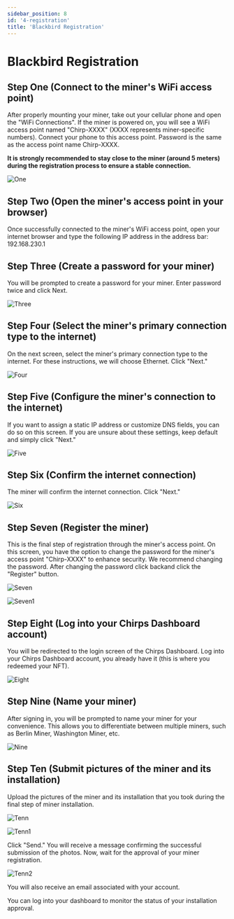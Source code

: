 ```yaml
---
sidebar_position: 8
id: '4-registration'
title: 'Blackbird Registration'
---
```


# Blackbird Registration

## Step One (Connect to the miner's WiFi access point)

After properly mounting your miner, take out your cellular phone and open the "WiFi Connections". If the miner is powered on, you will see a WiFi access point named "Chirp-XXXX" (XXXX represents miner-specific numbers). Connect your phone to this access point. Password is the same as the access point name Chirp-XXXX.

**It is strongly recommended to stay close to the miner (around 5 meters) during the registration process to ensure a stable connection.**

![One](one.jpg)

## Step Two (Open the miner's access point in your browser)

Once successfully connected to the miner's WiFi access point, open your internet browser and type the following IP address in the address bar: 192.168.230.1

## Step Three (Create a password for your miner)

You will be prompted to create a password for your miner. Enter password twice and click Next.

![Three](three.jpg)

## Step Four (Select the miner's primary connection type to the internet)

On the next screen, select the miner's primary connection type to the internet. For these instructions, we will choose Ethernet. Click "Next."

![Four](four.jpg)

## Step Five (Configure the miner's connection to the internet)

If you want to assign a static IP address or customize DNS fields, you can do so on this screen. If you are unsure about these settings, keep default and simply click "Next."

![Five](five.jpg)

## Step Six (Confirm the internet connection)

The miner will confirm the internet connection. Click "Next."

![Six](six.jpg)

## Step Seven (Register the miner)

This is the final step of registration through the miner's access point. On this screen, you have the option to change the password for the miner's access point "Chirp-XXXX" to enhance security. We recommend changing the password.
After changing the password click backand click the "Register" button.

![Seven](seven.jpg)

![Seven1](seven1.jpg)

## Step Eight (Log into your Chirps Dashboard account)

You will be redirected to the login screen of the Chirps Dashboard. Log into your Chirps Dashboard account, you already have it (this is where you redeemed your NFT).

![Eight](eight.jpg)

## Step Nine (Name your miner)

After signing in, you will be prompted to name your miner for your convenience. This allows you to differentiate between multiple miners, such as Berlin Miner, Washington Miner, etc.

![Nine](nine.jpg)

## Step Ten (Submit pictures of the miner and its installation)

Upload the pictures of the miner and its installation that you took during the final step of miner installation.

![Tenn](tenn.jpg)

![Tenn1](tenn1.jpg)

Click "Send." You will receive a message confirming the successful submission of the photos. Now, wait for the approval of your miner registration.

![Tenn2](tenn2.jpg)

You will also receive an email associated with your account.

You can log into your dashboard to monitor the status of your installation approval.
